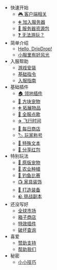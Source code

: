 * 快速开始
    * [🎮 客户端相关](download.md)
    * [➕ 加入服务器](join.md)
    * [💼 服务器资源包](resourcepack.md)
    * [❓ 无法游玩？](cantjoin.md)
* 简单介绍
    * [Hello, DripDrop!](about.md)
    * [小服里有好风光](promote.md)
* 入服帮助
    * [游戏安装](installgame.md)
    * [基础指令](command.md)
    * [入服指南](joinproblem.md)
* 基础插件
    * [🏠 领地插件](residence.md)
    * [🧊 方块宠物](companions.md)
    * [➕ 拓展物品](itemsadder.md)
    * [📀 全服点歌](allmusic.md)
    * [✈️ 飞行时间](fly.md)
    * [🏪 每日商店](dailyshop.md)
    * [🏷️ 玩家称号](tags.md)
    * [📝 特殊文本](text.md)
    * [🧧 分享红包](redpacket.md)
* 特别玩法
    * [🐖 原版宠物](mypet.md)
    * [🌱 农业种植](farm.md)
    * [🐋 钓鱼比赛](fishing.md)
    * [📺 家具装饰](furniture.md)
    * [🔨 打造装备](rpgitem.md)
    * [🪨 挑战副本](boss.md)
* 还没写好
    * [全球市场](globalmarket.md)
    * [箱子商店](quickshop.md)
    * [特效插件](procosmetics.md)
    * [破坏查询](coreprotect.md)
* 喜爱
    * [赞助支持](donate.md)
    * [帮助我们](helpus.md)
* 秘密
    * [小小技巧](tips.md)